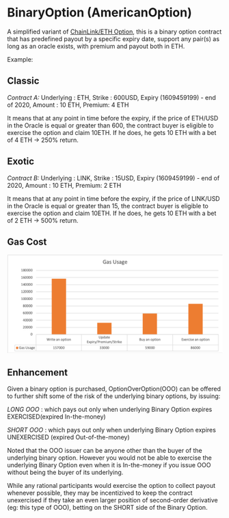 # BinaryOption (AmericanOption)

A simplified variant of  [ChainLink/ETH Option](https://github.com/gmondok/ChainlinkCallOptions/blob/main/chainlinkOptions.sol), this is a binary option contract that has predefined payout by a specific expiry date, support any pair(s) as long as an oracle exists, with premium and payout both in ETH.

Example:

Classic
-------

*Contract A:* Underlying : ETH, Strike : 600USD, Expiry (1609459199) - end of 2020, Amount : 10 ETH, Premium: 4 ETH

It means that at any point in time before the expiry, if the price of ETH/USD in the Oracle is equal or greater than 600, the contract buyer is eligible to exercise the option and claim 10ETH. If he does, he gets 10 ETH with a bet of 4 ETH -> 250% return.


Exotic
------

*Contract B:* Underlying : LINK, Strike : 15USD, Expiry (1609459199) - end of 2020, Amount : 10 ETH, Premium: 2 ETH

It means that at any point in time before the expiry, if the price of LINK/USD in the Oracle is equal or greater than 15, the contract buyer is eligible to exercise the option and claim 10ETH. If he does, he gets 10 ETH with a bet of 2 ETH -> 500% return.

## Gas Cost

![alt text](https://github.com/chrisckwong821/BinaryOption/blob/main/asset/gas.png?raw=true)
 
Enhancement
----------
Given a binary option is purchased, OptionOverOption(OOO) can be offered to further shift some of the risk of the underlying binary options, by issuing:

*LONG OOO* : which pays out only when underlying Binary Option expires EXERCISED(expired In-the-money)

*SHORT OOO* : which pays out only when underlying Binary Option expires UNEXERCISED (expired Out-of-the-money)

Noted that the OOO issuer can be anyone other than the buyer of the underlying binary option. However you would not be able to exercise the underlying Binary Option even when it is In-the-money if you issue OOO without being the buyer of its underlying. 

While any rational participants would exercise the option to collect payout whenever possible, they may be incentizived to keep the contract unexercised if they take an even larger position of second-order derivative (eg: this type of OOO), betting on the SHORT side of the Binary Option.
